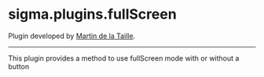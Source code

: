 sigma.plugins.fullScreen
=====================

Plugin developed by [Martin de la Taille](https://github.com/martindelataille).

---

This plugin provides a method to use fullScreen mode with or without a button
